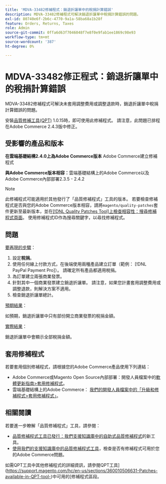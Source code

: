 ```yaml
---
title: 'MDVA-33482修補程式：銷退折讓單中的稅捐計算錯誤'
description: MDVA-33482修補程式可解決銷退折讓單中稅捐計算錯誤的問題。
exl-id: 80740e6f-2b6c-4770-9a1a-58ba68a1b28f
feature: Orders, Returns, Taxes
role: Admin
source-git-commit: 0ffa6d63f7046048f7e8f0e9fab1ee1869c98e93
workflow-type: tm+mt
source-wordcount: '387'
ht-degree: 0%

---
```


# MDVA-33482修正程式：銷退折讓單中的稅捐計算錯誤

MDVA-33482修補程式可解決未套用調整費用或調整退款時，銷退折讓單中稅捐計算錯誤的問題。

安裝[品質修補工具(QPT)](https://devdocs.magento.com/guides/v2.4/comp-mgr/patching.html#mqp) 1.0.15時，即可使用此修補程式。 請注意，此問題已排程在Adobe Commerce 2.4.3版中修正。

## 受影響的產品和版本

**在雲端基礎結構2.4.0上為Adobe Commerce版本** Adobe Commerce建立修補程式

**與Adobe Commerce版本相容：**&#x200B;雲端基礎結構上的Adobe Commerce以及Adobe Commerce內部部署2.3.5 - 2.4.2

>[!NOTE]
>
>此修補程式可能適用於其他發行了「品質修補程式」工具的版本。 若要檢查修補程式是否與您的Adobe Commerce版本相容，請將`magento/quality-patches`套件更新至最新版本，並在[[!DNL Quality Patches Tool]上檢查相容性：搜尋修補程式頁面](https://devdocs.magento.com/quality-patches/tool.html#patch-grid)。 使用修補程式ID作為搜尋關鍵字，以尋找修補程式。

## 問題

<u>要再現的步驟</u>：

1. 設定&#x200B;**稅捐**。
1. 使用任何線上付款方式，在後端使用兩種產品建立訂單（範例： [!DNL PayPal Payment Pro]）。 請確定所有產品都適用稅捐。
1. 為訂單建立兩張商業發票。
1. 針對其中一個商業發票建立銷退折讓單。 請注意，如果您計畫套用調整費用或調整退款，則解決方案不適用。
1. 檢查銷退折讓單總計。

<u>預期結果</u>：

如預期，銷退折讓單中只有部份開立商業發票的稅捐金額。

<u>實際結果</u>：

銷退折讓單中會顯示全部稅捐金額。

## 套用修補程式

若要套用個別修補程式，請根據您的Adobe Commerce產品使用下列連結：

* Adobe Commerce或Magento Open Source內部部署：開發人員檔案中的[軟體更新指南>套用修補程式](https://devdocs.magento.com/guides/v2.4/comp-mgr/patching/mqp.html)。
* 雲端基礎結構上的Adobe Commerce： [我們的開發人員檔案中的「升級和修補程式>套用修補程式」](https://devdocs.magento.com/cloud/project/project-patch.html)。

## 相關閱讀

若要進一步瞭解「品質修補程式」工具，請參閱：

* [品質修補程式工具已發行：我們支援知識庫中的自助式品質修補程式](/help/announcements/adobe-commerce-announcements/magento-quality-patches-released-new-tool-to-self-serve-quality-patches.md)的新工具。
* [使用我們的支援知識庫中的品質修補程式工具](/help/support-tools/patches-available-in-qpt-tool/check-patch-for-magento-issue-with-magento-quality-patches.md)，檢查是否有修補程式可用於您的Adobe Commerce問題。

如需QPT工具中其他修補程式的詳細資訊，請參閱QPT工具](https://support.magento.com/hc/en-us/sections/360010506631-Patches-available-in-QPT-tool-)中可用的[修補程式區段。
